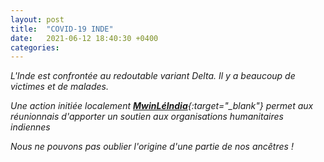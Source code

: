 ```yaml
---
layout: post
title:  "COVID-19 INDE"
date:   2021-06-12 18:40:30 +0400
categories: 
---
```


*L'Inde est confrontée au redoutable variant Delta. Il y a beaucoup de victimes et de malades.*

*Une action initiée localement [***MwinLéIndia***](https://mwinleindia.re/){:target="_blank"} permet aux réunionnais d'apporter un soutien aux organisations humanitaires indiennes*

*Nous ne pouvons pas oublier l'origine d'une partie de nos ancêtres !*